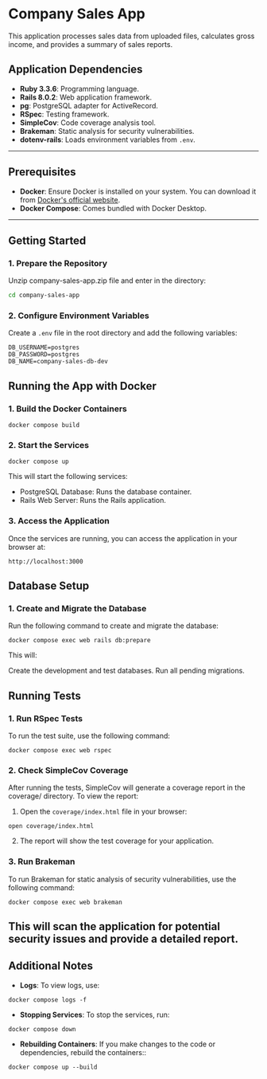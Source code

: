 # Company Sales App

This application processes sales data from uploaded files, calculates gross income, and provides a summary of sales reports.

## Application Dependencies

- **Ruby 3.3.6**: Programming language.
- **Rails 8.0.2**: Web application framework.
- **pg**: PostgreSQL adapter for ActiveRecord.
- **RSpec**: Testing framework.
- **SimpleCov**: Code coverage analysis tool.
- **Brakeman**: Static analysis for security vulnerabilities.
- **dotenv-rails**: Loads environment variables from `.env`.
---

## Prerequisites

- **Docker**: Ensure Docker is installed on your system. You can download it from [Docker's official website](https://www.docker.com/).
- **Docker Compose**: Comes bundled with Docker Desktop.

---

## Getting Started

### 1. Prepare the Repository

Unzip company-sales-app.zip file and enter in the directory:

```bash
cd company-sales-app
```

### 2. Configure Environment Variables
Create a `.env` file in the root directory and add the following variables:
```
DB_USERNAME=postgres
DB_PASSWORD=postgres
DB_NAME=company-sales-db-dev
```

## Running the App with Docker

### 1. Build the Docker Containers
```
docker compose build
```
### 2. Start the Services
```
docker compose up
```

This will start the following services:

- PostgreSQL Database: Runs the database container.
- Rails Web Server: Runs the Rails application.

### 3. Access the Application
Once the services are running, you can access the application in your browser at:
```
http://localhost:3000
```

## Database Setup

### 1. Create and Migrate the Database
Run the following command to create and migrate the database:
```
docker compose exec web rails db:prepare
```

This will:

Create the development and test databases.
Run all pending migrations.

## Running Tests

### 1. Run RSpec Tests
To run the test suite, use the following command:
```
docker compose exec web rspec
```

### 2. Check SimpleCov Coverage
After running the tests, SimpleCov will generate a coverage report in the coverage/ directory. To view the report:

1. Open the `coverage/index.html` file in your browser:
```
open coverage/index.html
```
2. The report will show the test coverage for your application.

### 3. Run Brakeman
To run Brakeman for static analysis of security vulnerabilities, use the following command:
```
docker compose exec web brakeman
```
This will scan the application for potential security issues and provide a detailed report.
---

## Additional Notes

- **Logs**: To view logs, use:
```
docker compose logs -f
```
- **Stopping Services**: To stop the services, run:
```
docker compose down
```

- **Rebuilding Containers**: If you make changes to the code or dependencies, rebuild the containers::

```
docker compose up --build
```
